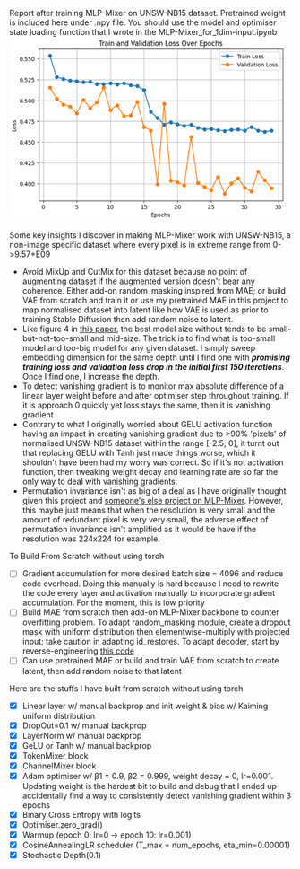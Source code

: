 Report after training MLP-Mixer on UNSW-NB15 dataset. Pretrained weight is included here under .npy file. You should use the model and optimiser state loading function that I wrote in the MLP-Mixer_for_1dim-input.ipynb <br> ![image](https://github.com/Skimmable-Code-pls/MLPMixer_numpy/blob/main/MLP-Mixer_depth10_48_embed_dim.png)

Some key insights I discover in making MLP-Mixer work with UNSW-NB15, a non-image specific dataset where every pixel is in extreme range from 0->9.57+E09
- Avoid MixUp and CutMix for this dataset because no point of augmenting dataset if the augmented version doesn't bear any coherence. Either add-on random_masking inspired from MAE; or build VAE from scratch and train it or use my pretrained MAE in this project to map normalised dataset into latent like how VAE is used as prior to training Stable Diffusion then add random noise to latent.
- Like figure 4 in [this paper](https://arxiv.org/pdf/2106.10270), the best model size without tends to be small-but-not-too-small and mid-size. The trick is to find what is too-small model and too-big model for any given dataset. I simply sweep embedding dimension for the same depth until I find one with ***promising training loss and validation loss drop in the initial first 150 iterations***. Once I find one, I increase the depth.
- To detect vanishing gradient is to monitor max absolute difference of a linear layer weight before and after optimiser step throughout training. If it is approach 0 quickly yet loss stays the same, then it is vanishing gradient.
-   Contrary to what I originally worried about GELU activation function having an impact in creating vanishing gradient due to >90% 'pixels' of normalised UNSW-NB15 dataset within the range [-2.5; 0], it turnt out that replacing GELU with Tanh just made things worse, which it shouldn't have been had my worry was correct. So if it's not activation function, then tweaking weight decay and learning rate are so far the only way to deal with vanishing gradients.
- Permutation invariance isn't as big of a deal as I have originally thought given this project and [someone's else project on MLP-Mixer](https://github.com/sijan67/Exploring-the-MLP-Mixer-Architecture/tree/main). However, this maybe just means that when the resolution is very small and the amount of redundant pixel is very very small, the adverse effect of permutation invariance isn't amplified as it would be have if the resolution was 224x224 for example.

To Build From Scratch without using torch
- [ ] Gradient accumulation for more desired batch size = 4096 and reduce code overhead. Doing this manually is hard because I need to rewrite the code every layer and activation manually to incorporate gradient accumulation. For the moment, this is low priority 
- [ ] Build MAE from scratch then add-on MLP-Mixer backbone to counter overfitting problem. To adapt random_masking module, create a dropout mask with uniform distribution then elementwise-multiply with projected input; take caution in adapting id_restores. To adapt decoder, start by reverse-engineering [this code](https://github.com/facebookresearch/mae/blob/main/models_mae.py#L172-L196)
- [ ] Can use pretrained MAE or build and train VAE from scratch to create latent, then add random noise to that latent

Here are the stuffs I have built from scratch without using torch
- [x] Linear layer w/ manual backprop and init weight & bias w/ Kaiming uniform distribution
- [x] DropOut=0.1 w/ manual backprop
- [x] LayerNorm w/ manual backprop
- [x] GeLU or Tanh w/ manual backprop
- [x] TokenMixer block
- [x] ChannelMixer block
- [x] Adam optimiser w/ β1 = 0.9, β2 = 0.999, weight decay = 0, lr=0.001. Updating weight is the hardest bit to build and debug that I ended up accidentally find a way to consistently detect vanishing gradient within 3 epochs
- [x] Binary Cross Entropy with logits
- [x] Optimiser.zero_grad()
- [x] Warmup (epoch 0: lr=0 -> epoch 10: lr=0.001)
- [x] CosineAnnealingLR scheduler (T_max = num_epochs, eta_min=0.00001)
- [x] Stochastic Depth(0.1)

